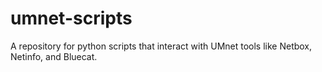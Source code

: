 # umnet-scripts
A repository for python scripts that interact with UMnet tools like Netbox, Netinfo, and Bluecat.